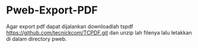 # Pweb-Export-PDF

Agar export pdf dapat dijalankan downloadlah tspdf https://github.com/tecnickcom/TCPDF.git dan unzip lah filenya lalu letakkan di dalam directory pweb.
